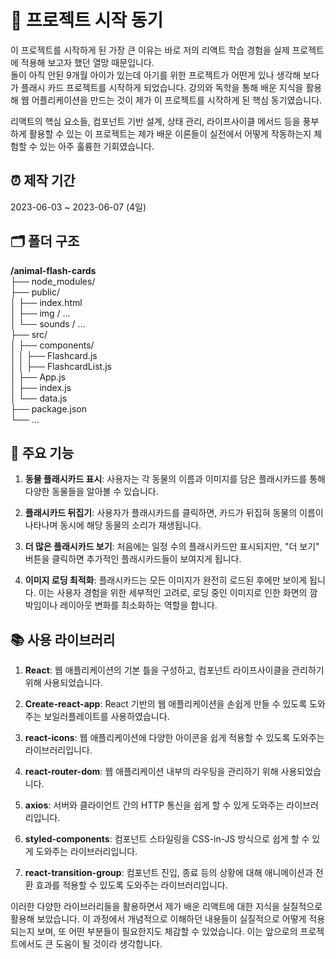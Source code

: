 # 🚀 프로젝트 시작 동기 

이 프로젝트를 시작하게 된 가장 큰 이유는 바로 저의 리액트 학습 경험을 실제 프로젝트에 적용해 보고자 했던 열망 때문입니다.   
돌이 아직 안된 9개월 아이가 있는데 아기를 위한 프로젝트가 어떤게 있나 생각해 보다가 플래시 카드 프로젝트를 시작하게 되었습니다.
강의와 독학을 통해 배운 지식을 활용해 웹 어플리케이션을 만드는 것이 제가 이 프로젝트를 시작하게 된 핵심 동기였습니다.

리액트의 핵심 요소들, 컴포넌트 기반 설계, 상태 관리, 라이프사이클 메서드 등을 풍부하게 활용할 수 있는 이 프로젝트는 제가 배운 이론들이 실전에서 어떻게 작동하는지 체험할 수 있는 아주 훌륭한 기회였습니다.

## ⏰ 제작 기간

2023-06-03 ~ 2023-06-07 (4일)

## 🗂 폴더 구조

**/animal-flash-cards**  
├── node_modules/  
├── public/  
│   ├── index.html  
│   ├── img / …  
│   └── sounds / …  
├── src/  
│   ├── components/  
│   │   ├── Flashcard.js  
│   │   ├── FlashcardList.js  
│   ├── App.js  
│   ├── index.js  
│   └── data.js  
├── package.json  
└── ...  

## 🌟 주요 기능

1. **동물 플래시카드 표시**: 사용자는 각 동물의 이름과 이미지를 담은 플래시카드를 통해 다양한 동물들을 알아볼 수 있습니다.

2. **플래시카드 뒤집기**: 사용자가 플래시카드를 클릭하면, 카드가 뒤집혀 동물의 이름이 나타나며 동시에 해당 동물의 소리가 재생됩니다.

3. **더 많은 플래시카드 보기**: 처음에는 일정 수의 플래시카드만 표시되지만, "더 보기" 버튼을 클릭하면 추가적인 플래시카드들이 보여지게 됩니다.

4. **이미지 로딩 최적화**: 플래시카드는 모든 이미지가 완전히 로드된 후에만 보이게 됩니다. 이는 사용자 경험을 위한 세부적인 고려로, 로딩 중인 이미지로 인한 화면의 깜박임이나 레이아웃 변화를 최소화하는 역할을 합니다.

## 📚 사용 라이브러리

1. **React**: 웹 애플리케이션의 기본 틀을 구성하고, 컴포넌트 라이프사이클을 관리하기 위해 사용되었습니다.

2. **Create-react-app**: React 기반의 웹 애플리케이션을 손쉽게 만들 수 있도록 도와주는 보일러플레이트를 사용하였습니다.

3. **react-icons**: 웹 애플리케이션에 다양한 아이콘을 쉽게 적용할 수 있도록 도와주는 라이브러리입니다.

4. **react-router-dom**: 웹 애플리케이션 내부의 라우팅을 관리하기 위해 사용되었습니다.

5. **axios**: 서버와 클라이언트 간의 HTTP 통신을 쉽게 할 수 있게 도와주는 라이브러리입니다.

6. **styled-components**: 컴포넌트 스타일링을 CSS-in-JS 방식으로 쉽게 할 수 있게 도와주는 라이브러리입니다.

7. **react-transition-group**: 컴포넌트 진입, 종료 등의 상황에 대해 애니메이션과 전환 효과를 적용할 수 있도록 도와주는 라이브러리입니다.

이러한 다양한 라이브러리들을 활용하면서 제가 배운 리액트에 대한 지식을 실질적으로 활용해 보았습니다. 이 과정에서 개념적으로 이해하던 내용들이 실질적으로 어떻게 적용되는지 보며, 또 어떤 부분들이 필요한지도 체감할 수 있었습니다. 이는 앞으로의 프로젝트에서도 큰 도움이 될 것이라 생각합니다.
